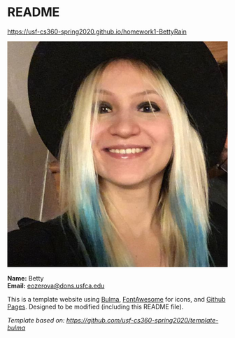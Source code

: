 # README

<https://usf-cs360-spring2020.github.io/homework1-BettyRain>

![Profile Image](profile.png)

**Name:** Betty  
**Email:** <eozerova@dons.usfca.edu>

This is a template website using [Bulma](https://bulma.io/), [FontAwesome](https://origin.fontawesome.com/) for icons, and [Github Pages](). Designed to be modified (including this README file).

*Template based on: <https://github.com/usf-cs360-spring2020/template-bulma>*
